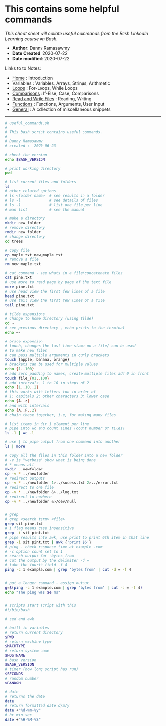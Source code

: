 # This contains some helpful commands
*This cheat sheet will collate useful commands from the Bash LinkedIn Learning course on Bash.*

- **Author**: Danny Ramasawmy
- **Date Created**: 2020-07-22
- **Date modified**: 2020-07-22

Links to to Notes:
- [Home](./bash_notes) : Introduction  
- [Variables](./bash_notes_variables) : Variables, Arrays, Strings, Arithmetic  
- [Loops](./bash_notes_loops) : For-Loops, While Loops
- [Comparisons](./bash_notes_comparisons) : If-Else, Case, Comparisons
- [Read and Write Files](./bash_notes_rw_files) : Reading, Writing
- [Functions](./bash_notes_functions) : Functions, Arguments, User Input
- [General](./bash_notes_general) : A collection of miscellaneous snippets

-----------
```bash
# useful_commands.sh
# 
# This bash script contains useful commands.
#
# Danny Ramasawmy
# created :  2020-06-23

# check the version
echo $BASH_VERSION

# print working directory
pwd

# list current files and folders
ls
# other related options
# ls <folder name>  # see results in a folder
# ls -l   			# see details of files
# ls -1				# list one file per line
# man list 			# see the manual

# make a directory
mkdir new_folder
# remove directory
rmdir new_folder
# change directory
cd trees

# copy file
cp maple.txt new_maple.txt
# remove a file
rm new_maple.txt

# cat command - see whats in a file/concatenate files
cat pine.txt
# use more to read page by page of the text file
more pine.txt
# use head view the first few lines of a file
head pine.txt
# use tail view the first few lines of a file
tail pine.txt

# tilde expansions
# change to home directory (using tilde)
cd ~ 	
# see previous directory , echo prints to the terminal
echo ~-

# brace expansion
# touch, changes the last time-stamp on a file/ can be used
# to make new files
# can pass multiple arguments in curly brackets
touch {apple, banana, orange}
# brackets can be used for multiple values
echo {1..100}
# add zero padding to names, create multiple files add 0 in front
touch file_{01..100}
# add intervals, 1 to 10 in steps of 2
echo {1..10..2}
# this works with letters too in order of 
# 1: capitals 2: other characters 3: lower case
echo {A..z}
# and with intervals
echo {A..F..2}
# chain these together, i.e, for making many files

# list items in dir 1 element per line
# pipe into wc and count lines (count number of files)
ls -1 | wc -l 

# use | to pipe output from one command into another
ls | more

# copy all the files in this folder into a new folder
# -v is "verbose" show what is being done
# * means all
mkdir ..newfolder
cp -v * ../newfolder
# redirect outputs
cp -v * ../newfolder 1>../sucess.txt 2>../error.txt
# redirect to one file
cp -v * ../newfolder &>../log.txt
# redirect to nowhere
cp -v * ../newfolder &>/dev/null


# grep
# grep <search term> <file>
grep sit pine.txt
# i flag means case insensitive
grep -i sit pint.txt
# pipe results into awk, use print to print 6th item in that line
grep -i sit pint.txt | awk {'print $6'}
# ping - check response time at example .com
# -c option count set to 1
# search output for 'bytes from'
# cut the output by the delimiter -d =
# take the fourth field -f 4
ping -c 1 example.com | grep 'bytes from' | cut -d = -f 4


# put a longer command - assign output 
g=$(ping -c 1 example.com | grep 'bytes from' | cut -d = -f 4)
echo "The ping was $e ms"


# scripts start script with this
#!/bin/bash

# sed and awk

# built in variables
# return current directory
$PWD
# return machine type
$MACHTYPE
# return system name
$HOSTNAME
# bash version
$BASH_VERSION
# timer (how long script has run)
$SECONDS
# random number
$RANDOM

# date
# returns the date
date
# return formatted date d/m/y
date +"%d-%m-%y"
# hr min sec
date +"%H-%M-%S"



```